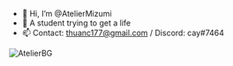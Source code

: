 - 👋 Hi, I’m @AtelierMizumi
- 👀 A student trying to get a life
- 📫 Contact: thuanc177@gmail.com / Discord: cay#7464

![AtelierBG](https://i.imgur.com/U7g4vop.jpeg)

